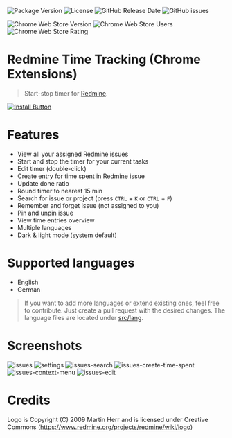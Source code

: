 ![Package Version](https://img.shields.io/github/package-json/v/CrawlerCode/redmine-time-tracking)
![License](https://img.shields.io/github/license/CrawlerCode/redmine-time-tracking)
![GitHub Release Date](https://img.shields.io/github/release-date/CrawlerCode/redmine-time-tracking?logo=github)
![GitHub issues](https://img.shields.io/github/issues/CrawlerCode/redmine-time-tracking)

![Chrome Web Store Version](https://img.shields.io/chrome-web-store/v/ldcanhhkffokndenejhafhlkapflgcjg?logo=google-chrome)
![Chrome Web Store Users](https://img.shields.io/chrome-web-store/users/ldcanhhkffokndenejhafhlkapflgcjg)
![Chrome Web Store Rating](https://img.shields.io/chrome-web-store/stars/ldcanhhkffokndenejhafhlkapflgcjg)

# Redmine Time Tracking (Chrome Extensions)

> Start-stop timer for [Redmine](https://www.redmine.org/).

[![Install Button]][Install Link]

[Install Button]: https://img.shields.io/badge/Install-71b500?style=for-the-badge&logoColor=white&logo=DocuSign
[Install Link]: https://chrome.google.com/webstore/detail/redmine-time-tracking/ldcanhhkffokndenejhafhlkapflgcjg "Open in chrome web store"

# Features

- View all your assigned Redmine issues
- Start and stop the timer for your current tasks
- Edit timer (double-click)
- Create entry for time spent in Redmine issue
- Update done ratio
- Round timer to nearest 15 min
- Search for issue or project (press `CTRL` + `K` or `CTRL` + `F`)
- Remember and forget issue (not assigned to you)
- Pin and unpin issue
- View time entries overview
- Multiple languages
- Dark & light mode (system default)

# Supported languages

- English
- German

> If you want to add more languages or extend existing ones, feel free to contribute. Just create a pull request with the desired changes. The language files are located under [src/lang](src/lang).

# Screenshots

![issues](screenshots/issues-dark.png)
![settings](screenshots/settings-dark.png)
![issues-search](screenshots/issues-search-dark.png)
![issues-create-time-spent](screenshots/issues-create-time-spent-dark.png)
![issues-context-menu](screenshots/issues-context-menu-dark.png)
![issues-edit](screenshots/time-dark.png)

# Credits

Logo is Copyright (C) 2009 Martin Herr and is licensed under Creative Commons (https://www.redmine.org/projects/redmine/wiki/logo)
